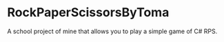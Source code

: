 # RockPaperScissorsByToma
A school project of mine that allows you to play a simple game of C# RPS.
